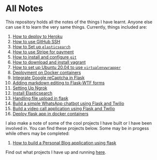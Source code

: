 # All Notes

This repository holds all the notes of the things I have learnt. Anyone else can use it to learn the very same things. Currently, things included are:

1. [How to deploy to Heroku](deploy_to_heroku.md)
2. [How to use GitHub SSH](github_ssh.md)
3. [How to Set up `elasticsearch`](how_to_set_up_elasticsearch.md)
4. [How to use Stripe for payment](how_to_use_stripe_for_payment.md)
5. [How to install and configure `git`](install_git.md)
6. [How to download and install vagrant](vagrant_how_to_download_and_install.md)
7. [How to set up Ubuntu 20.04 to use `virtualenvwrapper`](virtualenvwrapper_setup.md)
8. [Deployment on Docker containers](how_to_install_docker.md)
9. [Integrate Google reCaptcha in Flask](recaptcha.md)
10. [Adding markdown editing to Flask-WTF forms](handling_rich_text.md)
11. [Setting Up Ngrok](localhost_testing.md)
12. [Install Elasticsearch](elasticsearch_installation.md)
13. [Handling file upload in flask](file_upload_in_flask.md)
14. [Build a simple WhatsApp chatbot using Flask and Twilio](simple_whatsapp_chatbot.md)
15. [Build a video call application using Flask and Twilio](video_call_app.md)
16. [Deploy flask app in docker containers](docker_deployment.md)

I also make a note of some of the cool projects I have built or I have been involved in. You can find these projects below. Some may be in progess while others may be completed:

1. [How to build a Personal Blog application using flask](personal_blog.md)

Find out what projects I have up and running [here](https://gitauharrison-blog.herokuapp.com/web-development).